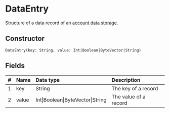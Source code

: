 # DataEntry

Structure of a data record of an [account data storage](/blockchain/account-data-storage.md).

## Constructor

``` ride
DataEntry(key: String, value: Int|Boolean|ByteVector|String)
```

## Fields

|   #   | Name | Data type | Description |
| :--- | :--- | :--- | :--- |
| 1 | key | String | The key of a record |
| 2 | value|Int&#124;Boolean&#124;ByteVector&#124;String | The value of a record |
